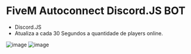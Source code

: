 # FiveM Autoconnect Discord.JS BOT
* Discord.JS
* Atualiza a cada 30 Segundos a quantidade de players online.

![image](https://cdn.discordapp.com/attachments/905506190304362569/905518091323211877/unknown.png)
![image](https://user-images.githubusercontent.com/88983269/137646812-cb8b8503-bcff-4c43-ac32-4cf11625626e.png)
